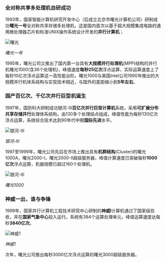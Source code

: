 ### 全对称共享多处理机自研成功
1993年，国家智能计算机研究开发中心（后成立北京市曙光计算机公司）研制成功**曙光一号**全对称共享存储多处理机，这是国内首次以基于超大规模集成电路的通用微处理器芯片和标准UNIX操作系统设计开发的**并行计算机**；

![曙光](https://p3.ssl.qhimgs1.com/sdr/400__/t018ee623cbaa0404f3.jpg "曙光一号")

  *曙光一号*

1995年，曙光公司又推出了国内第一台具有**大规模并行处理机**(MPP)结构的并行机曙光1000(含36个处理机)，峰值速度**每秒25亿次**浮点运算，实际运算速度上了每秒10亿次浮点运算这一高性能台阶。曙光1000与美国Intel公司1990年推出的大规模并行机体系结构与实现技术相近，与国外的差距缩小到**5年左右**。

### 国产百亿次、千亿次并行巨型机诞生
1997年，国防科大研制成功银河-III**百亿次并行巨型计算机**系统，采用**可扩展分布共享存储并行**处理体系结构，由130多个处理结点组成，峰值性能为每秒130亿次浮点运算，系统综合技术达到90年代中期**国际先进**水平。

![银河-III](http://n.sinaimg.cn/sinacn20108/750/w500h250/20190619/3a5d-hyrtarw0396993.jpg "银河")

  *银河-III*
  
1997至1999年，曙光公司先后在市场上推出具有**机群结构**(Cluster)的曙光1000A，曙光2000-I，曙光2000-II超级服务器，峰值计算速度已突破每秒**1000亿次**浮点运算，机器规模已超过160个处理机。

![银河-III](https://p1.ssl.qhimg.com/dr/270_500_/t01c339dcceb83e9db6.jpg?size=383x509 "曙光1000")

  *曙光1000*
  
### 神威一出，谁与争锋
1999年，国家并行计算机工程技术研究中心研制的**神威I**计算机通过了国家级验收，并在**国家气象中心**投入运行。系统有384个运算处理单元，峰值运算速度达每秒**3840亿次**。

![神威1](https://p1.ssl.qhimg.com/dr/270_500_/t016053e6c7cfe75557.jpg?size=200x152 "神威")

   *神威1*
  
次年，曙光公司推出每秒3000亿次浮点运算的曙光3000超级服务器。
  

                

